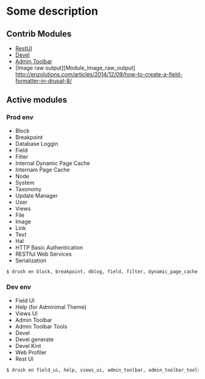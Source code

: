 # Some description

## Contrib Modules

- [RestUI][Module_RestUI]
- [Devel][Module_Devel]
- [Admin Toolbar][Module_Admin_toolbar]
- [Image raw output][Module_Image_raw_output] <http://enzolutions.com/articles/2014/12/09/how-to-create-a-field-formatter-in-drupal-8/>

## Active modules

### Prod env

- Block
- Breakpoint
- Database Loggin
- Field
- Filter
- Internal Dynamic Page Cache
- Internam Page Cache
- Node
- System
- Taxonomy
- Update Manager
- User
- Views
- File
- Image
- Link
- Text
- Hal
- HTTP Basic Authentication
- RESTful Web Services
- Serialization

```sh
$ drush en block, breakpoint, dblog, field, filter, dynamic_page_cache, page_cache, node, system, taxonomy, toolbar, update, user, views, file, image, link, text, hal, basic_auth, rest, serialization -y
```

### Dev env

- Field UI
- Help (for Adminimal Theme)
- Views UI
- Admin Toolbar
- Admin Toolbar Tools
- Devel
- Devel generate
- Devel Kint
- Web Profiler
- Rest UI

```sh
$ drush en field_ui, help, views_ui, admin_toolbar, admin_toolbar_tools, devel, devel_generate, kint, webprofiler, restui -y
```


[Module_RestUI]: <https://www.drupal.org/project/restui>
[Module_Devel]: <https://www.drupal.org/project/devel>
[Module_Admin_toolbar]: <https://www.drupal.org/project/admin_toolbar>
[Module_Image_raw_formatter]: <https://www.drupal.org/project/image_raw_formatter>
